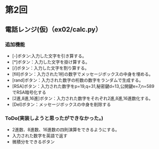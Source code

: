 # 第2回
## 電話レンジ(仮)（ex02/calc.py）
### 追加機能
* [-]ボタン:入力した文字を引き算する。
* [*]ボタン：入力した文字を掛け算する。
* [/]ボタン：入力した文字を割り算する。
* [fill]ボタン：入力された1桁の数字でメッセージボックスの中身を埋める。
* [rand]ボタン：入力された数字の桁数の数字をランダムで生成する。
* [RSA]ボタン：入力された数字をp=19,q=31,秘密鍵d=13,公開鍵e=7,n=589でRSA暗号化する
* [2進,8進,16進]ボタン：入力された数字をそれぞれ2進,8進,16進数化する。
* [Del]ボタン：メッセージボックスの中身を削除する

### ToDo(実装しようと思ったができなかった。)
* 2進数、8進数、16進数の四則演算をできるようにする。
* 入力された数字を英語で返す
* 微積分をできるボタン